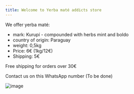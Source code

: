 ```yaml
---
title: Welcome to Yerba maté addicts store
---
```


We offer yerba maté:
- mark: Kurupí - compounded with herbs mint and boldo
- country of origin: Paraguay
- weight: 0,5kg
- Price: 6€ (1kg/12€)
- Shipping: 5€

Free shipping for orders over 30€ 
  
Contact us on this WhatsApp number (To be done)

![image](https://github.com/user-attachments/assets/c016de31-1aa8-476b-ba44-df6e498aeffa)
 

